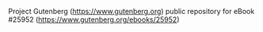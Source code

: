 Project Gutenberg (https://www.gutenberg.org) public repository for eBook #25952 (https://www.gutenberg.org/ebooks/25952)

